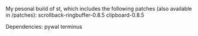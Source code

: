 My pesonal build of st, which includes the following patches (also available in /patches):
scrollback-ringbuffer-0.8.5 clipboard-0.8.5 

Dependencies: pywal terminus 

